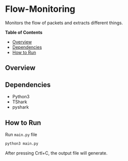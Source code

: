 # Flow-Monitoring
Monitors the flow of packets and extracts different things.

**Table of Contents**


* [Overview](#overview)
* [Dependencies](#dependencies)
* [How to Run](#how-to-run)

## Overview


## Dependencies
- Python3
- TShark
- pyshark


## How to Run
Run `main.py` file
```bash
python3 main.py
```
After pressing Crtl+C, the output file will generate.